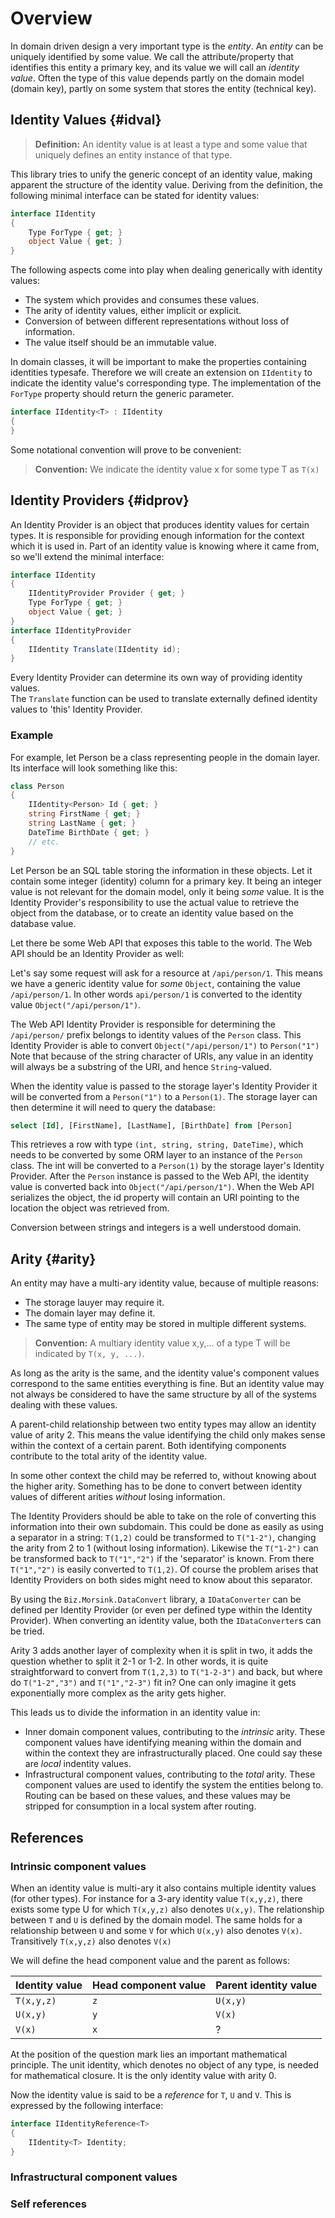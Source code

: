 # Overview
In domain driven design a very important type is the _entity_.
An _entity_ can be uniquely identified by some value. 
We call the attribute/property that identifies this entity a primary key, and its value we will call an _identity value_.
Often the type of this value depends partly on the domain model (domain key), partly on some system that stores the entity (technical key).

## Identity Values {#idval}

> **Definition:** An identity value is at least a type and some value that uniquely defines an entity instance of that type.

This library tries to unify the generic concept of an identity value, making apparent the structure of the identity value.
Deriving from the definition, the following minimal interface can be stated for identity values:

```csharp
interface IIdentity
{
    Type ForType { get; }
    object Value { get; }
}
```

The following aspects come into play when dealing generically with identity values:
* The system which provides and consumes these values.
* The arity of identity values, either implicit or explicit.
* Conversion of between different representations without loss of information.
* The value itself should be an immutable value.

In domain classes, it will be important to make the properties containing identities typesafe.
Therefore we will create an extension on `IIdentity` to indicate the identity value's corresponding type. The implementation of the `ForType` property should return the generic parameter.

```csharp
interface IIdentity<T> : IIdentity 
{
}
```

Some notational convention will prove to be convenient:
> **Convention:** We indicate the identity value x for some type T as `T(x)`

## Identity Providers {#idprov}
An Identity Provider is an object that produces identity values for certain types. 
It is responsible for providing enough information for the context which it is used in.
Part of an identity value is knowing where it came from, so we'll extend the minimal interface:

```csharp
interface IIdentity
{
    IIdentityProvider Provider { get; }
    Type ForType { get; }
    object Value { get; }
}
interface IIdentityProvider 
{
    IIdentity Translate(IIdentity id);
}
```

Every Identity Provider can determine its own way of providing identity values.  
The `Translate` function can be used to translate externally defined identity values to 'this' Identity Provider.


### Example
For example, let Person be a class representing people in the domain layer. 
Its interface will look something like this:

```csharp
class Person 
{
    IIdentity<Person> Id { get; }
    string FirstName { get; }
    string LastName { get; }
    DateTime BirthDate { get; }
    // etc.
} 
```

Let Person be an SQL table storing the information in these objects.
Let it contain some integer (identity) column for a primary key.
It being an integer value is not relevant for the domain model, only it being _some_ value.
It is the Identity Provider's responsibility to use the actual value to retrieve the object from the database, or to create an identity value based on the database value.

Let there be some Web API that exposes this table to the world. 
The Web API should be an Identity Provider as well:

Let's say some request will ask for a resource at `/api/person/1`. 
This means we have a generic identity value for _some_ `Object`, containing the value `/api/person/1`.
In other words `api/person/1` is converted to the identity value `Object("/api/person/1")`.

The Web API Identity Provider is responsible for determining the `/api/person/` prefix belongs to identity values of the `Person` class. 
This Identity Provider is able to convert `Object("/api/person/1")` to `Person("1")`
Note that because of the string character of URIs, any value in an identity will always be a substring of the URI, and hence `String`-valued.

When the identity value is passed to the storage layer's Identity Provider it will be converted from a `Person("1")` to a `Person(1)`.
The storage layer can then determine it will need to query the database:

```sql
select [Id], [FirstName], [LastName], [BirthDate] from [Person]
```

This retrieves a row with type `(int, string, string, DateTime)`, which needs to be converted by some ORM layer to an instance of the `Person` class.
The int will be converted to a `Person(1)` by the storage layer's Identity Provider. 
After the `Person` instance is passed to the Web API, the identity value is converted back into `Object("/api/person/1")`. 
When the Web API serializes the object, the id property will contain an URI pointing to the location the object was retrieved from.

Conversion between strings and integers is a well understood domain.

## Arity {#arity}
An entity may have a multi-ary identity value, because of multiple reasons:
* The storage lauyer may require it.
* The domain layer may define it.
* The same type of entity may be stored in multiple different systems. 

> **Convention:** A multiary identity value x,y,... of a type T will be indicated by `T(x, y, ...)`.

As long as the arity is the same, and the identity value's component values correspond to the same entities everything is fine. But an identity value may not always be considered to have the same structure by all of the systems dealing with these values.

A parent-child relationship between two entity types may allow an identity value of arity 2. 
This means the value identifying the child only makes sense within the context of a certain parent. 
Both identifying components contribute to the total arity of the identity value.

In some other context the child may be referred to, without knowing about the higher arity.
Something has to be done to convert between identity values of different arities _without_ losing information.

The Identity Providers should be able to take on the role of converting this information into their own subdomain.
This could be done as easily as using a separator in a string: `T(1,2)` could be transformed to `T("1-2")`, changing the arity from 2 to 1 (without losing information).
Likewise the `T("1-2")` can be transformed back to `T("1","2")` if the 'separator' is known.
From there `T("1","2")` is easily converted to `T(1,2)`.
Of course the problem arises that Identity Providers on both sides might need to know about this separator. 

By using the `Biz.Morsink.DataConvert` library, a `IDataConverter` can be defined per Identity Provider (or even per defined type within the Identity Provider). 
When converting an identity value, both the `IDataConverter`s can be tried.  

Arity 3 adds another layer of complexity when it is split in two, it adds the question whether to split it 2-1 or 1-2.
In other words, it is quite straightforward to convert from `T(1,2,3)` to `T("1-2-3")` and back, but where do `T("1-2","3")` and `T("1","2-3")` fit in?
One can only imagine it gets exponentially more complex as the arity gets higher.

This leads us to divide the information in an identity value in:
* Inner domain component values, contributing to the _intrinsic_ arity.
  These component values have identifying meaning within the domain and within the context they are infrastructurally placed.
  One could say these are _local_ indentity values.
* Infrastructural component values, contributing to the _total_ arity.
  These component values are used to identify the system the entities belong to.
  Routing can be based on these values, and these values may be stripped for consumption in a local system after routing.

## References

### Intrinsic component values
When an identity value is multi-ary it also contains multiple identity values (for other types).
For instance for a 3-ary identity value `T(x,y,z)`, there exists some type U for which `T(x,y,z)` also denotes `U(x,y)`.
The relationship between `T` and `U` is defined by the domain model.
The same holds for a relationship between `U` and some `V` for which `U(x,y)` also denotes `V(x)`.
Transitively `T(x,y,z)` also denotes `V(x)`

We will define the head component value and the parent as follows:

| Identity value | Head component value | Parent identity value |
| -------------- | -------------------- | --------------------- |
| `T(x,y,z)`     | `z`                  | `U(x,y)`              |
| `U(x,y)`       | `y`                  | `V(x)`                |
| `V(x)`         | `x`                  | ?                     |

At the position of the question mark lies an important mathematical principle.
The unit identity, which denotes no object of any type, is needed for mathematical closure.
It is the only identity value with arity 0.

Now the identity value is said to be a _reference_ for `T`, `U` and `V`. 
This is expressed by the following interface:

```csharp
interface IIdentityReference<T>
{
    IIdentity<T> Identity;
}
```

### Infrastructural component values

### Self references